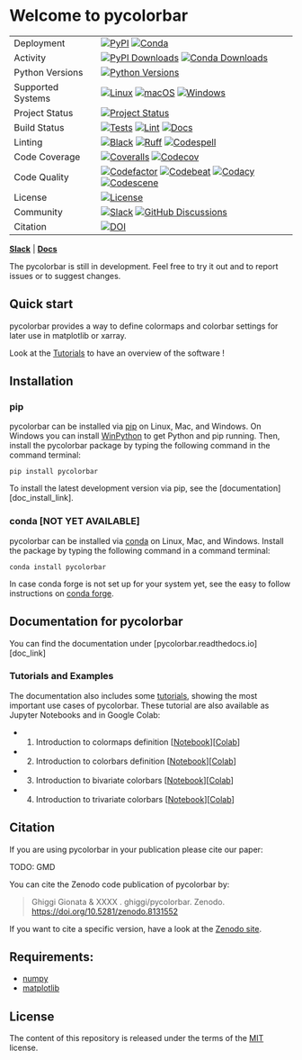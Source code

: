 # Welcome to pycolorbar

|                      |                                                |
| -------------------- | ---------------------------------------------- |
| Deployment           | [![PyPI](https://badge.fury.io/py/pycolorbar.svg?style=flat)](https://pypi.org/project/pycolorbar/) [![Conda](https://img.shields.io/conda/vn/conda-forge/pycolorbar.svg?logo=conda-forge&logoColor=white&style=flat)](https://anaconda.org/conda-forge/pycolorbar) |
| Activity             | [![PyPI Downloads](https://img.shields.io/pypi/dm/pycolorbar.svg?label=PyPI%20downloads&style=flat)](https://pypi.org/project/pycolorbar/) [![Conda Downloads](https://img.shields.io/conda/dn/conda-forge/pycolorbar.svg?label=Conda%20downloads&style=flat)](https://anaconda.org/conda-forge/pycolorbar) |
| Python Versions      | [![Python Versions](https://img.shields.io/badge/Python-3.8%20%203.9%20%203.10%20%203.11%20%203.12-blue?style=flat)](https://www.python.org/downloads/) |
| Supported Systems    | [![Linux](https://img.shields.io/github/actions/workflow/status/ghiggi/pycolorbar/.github/workflows/tests.yml?label=Linux&style=flat)](https://github.com/ghiggi/pycolorbar/actions/workflows/tests.yml) [![macOS](https://img.shields.io/github/actions/workflow/status/ghiggi/pycolorbar/.github/workflows/tests.yml?label=macOS&style=flat)](https://github.com/ghiggi/pycolorbar/actions/workflows/tests.yml) [![Windows](https://img.shields.io/github/actions/workflow/status/ghiggi/pycolorbar/.github/workflows/tests_windows.yml?label=Windows&style=flat)](https://github.com/ghiggi/pycolorbar/actions/workflows/tests_windows.yml) |
| Project Status       | [![Project Status](https://www.repostatus.org/badges/latest/active.svg?style=flat)](https://www.repostatus.org/#active) |
| Build Status         | [![Tests](https://github.com/ghiggi/pycolorbar/actions/workflows/tests.yml/badge.svg?style=flat)](https://github.com/ghiggi/pycolorbar/actions/workflows/tests.yml) [![Lint](https://github.com/ghiggi/pycolorbar/actions/workflows/lint.yml/badge.svg?style=flat)](https://github.com/ghiggi/pycolorbar/actions/workflows/lint.yml) [![Docs](https://readthedocs.org/projects/pycolorbar/badge/?version=latest&style=flat)](https://pycolorbar.readthedocs.io/en/latest/) |
| Linting              | [![Black](https://img.shields.io/badge/code%20style-black-000000.svg?style=flat)](https://github.com/psf/black) [![Ruff](https://img.shields.io/endpoint?url=https://raw.githubusercontent.com/astral-sh/ruff/main/assets/badge/v2.json&style=flat)](https://github.com/astral-sh/ruff) [![Codespell](https://img.shields.io/badge/Codespell-enabled-brightgreen?style=flat)](https://github.com/codespell-project/codespell) |
| Code Coverage        | [![Coveralls](https://coveralls.io/repos/github/ghiggi/pycolorbar/badge.svg?branch=main&style=flat)](https://coveralls.io/github/ghiggi/pycolorbar?branch=main) [![Codecov](https://codecov.io/gh/ghiggi/pycolorbar/branch/main/graph/badge.svg?style=flat)](https://codecov.io/gh/ghiggi/pycolorbar) |
| Code Quality         | [![Codefactor](https://www.codefactor.io/repository/github/ghiggi/pycolorbar/badge?style=flat)](https://www.codefactor.io/repository/github/ghiggi/pycolorbar) [![Codebeat](https://codebeat.co/badges/236abcf2-cbae-4ca9-8a2d-3b70495bb16b?style=flat)](https://codebeat.co/projects/github-com-ghiggi-pycolorbar-main) [![Codacy](https://app.codacy.com/project/badge/Grade/bee842cb10004ad8bb9288256f2fc8af?style=flat)](https://app.codacy.com/gh/ghiggi/pycolorbar/dashboard?utm_source=gh&utm_medium=referral&utm_content=&utm_campaign=Badge_grade) [![Codescene](https://codescene.io/projects/41870/status-badges/code-health?style=flat)](https://codescene.io/projects/41870) |
| License              | [![License](https://img.shields.io/github/license/ghiggi/pycolorbar?style=flat)](https://github.com/ghiggi/pycolorbar/blob/main/LICENSE) |
| Community            | [![Slack](https://img.shields.io/badge/Slack-pycolorbar-green.svg?logo=slack&style=flat)](https://join.slack.com/t/pycolorbar/shared_invite/zt-2bxdsywo3-368GbufPyb8vNJ1GC9aT3g) [![GitHub Discussions](https://img.shields.io/badge/GitHub-Discussions-green?logo=github&style=flat)](https://github.com/ghiggi/pycolorbar/discussions) |
| Citation             | [![DOI](https://zenodo.org/badge/286664485.svg?style=flat)](https://doi.org/10.5281/zenodo.10255084) |

 [**Slack**](https://join.slack.com/t/pycolorbar/shared_invite/zt-2bxdsywo3-368GbufPyb8vNJ1GC9aT3g) | [**Docs**](https://pycolorbar.readthedocs.io/en/latest/)

The pycolorbar is still in development. Feel free to try it out and to report issues or to suggest changes.

## Quick start

pycolorbar provides a way to define colormaps and colorbar settings for later use in matplotlib or xarray.

Look at the [Tutorials][tutorial_link] to have an overview of the software !

## Installation

### pip

pycolorbar can be installed via [pip][pip_link] on Linux, Mac, and Windows.
On Windows you can install [WinPython][winpy_link] to get Python and pip
running.
Then, install the pycolorbar package by typing the following command in the command terminal:

    pip install pycolorbar

To install the latest development version via pip, see the
[documentation][doc_install_link].

### conda [NOT YET AVAILABLE]

pycolorbar can be installed via [conda][conda_link] on Linux, Mac, and Windows.
Install the package by typing the following command in a command terminal:

    conda install pycolorbar

In case conda forge is not set up for your system yet, see the easy to follow
instructions on [conda forge][conda_forge_link].


## Documentation for pycolorbar

You can find the documentation under [pycolorbar.readthedocs.io][doc_link]

### Tutorials and Examples

The documentation also includes some [tutorials][tutorial_link], showing the most important use cases of pycolorbar.
These tutorial are also available as Jupyter Notebooks and in Google Colab:

- 1. Introduction to colormaps definition [[Notebook][tut3_label_link]][[Colab][colab3_label_link]]
- 2. Introduction to colorbars definition [[Notebook][tut3_label_link]][[Colab][colab3_label_link]]
- 3. Introduction to bivariate colorbars  [[Notebook][tut3_label_link]][[Colab][colab3_label_link]]
- 4. Introduction to trivariate colorbars [[Notebook][tut3_label_link]][[Colab][colab3_label_link]]


## Citation

If you are using pycolorbar in your publication please cite our paper:

TODO: GMD

You can cite the Zenodo code publication of pycolorbar by:

> Ghiggi Gionata & XXXX . ghiggi/pycolorbar. Zenodo. https://doi.org/10.5281/zenodo.8131552

If you want to cite a specific version, have a look at the [Zenodo site](https://doi.org/10.5281/zenodo.7753488).

## Requirements:

- [numpy](https://numpy.org/)
- [matplotlib](https://matplotlib.org/)

## License

The content of this repository is released under the terms of the [MIT](LICENSE) license.


[pip_link]: https://pypi.org/project/gstools
[conda_link]: https://docs.conda.io/en/latest/miniconda.html
[conda_forge_link]: https://github.com/conda-forge/pycolorbar-feedstock#installing-pycolorbar
[conda_pip]: https://docs.conda.io/projects/conda/en/latest/user-guide/tasks/manage-pkgs.html#installing-non-conda-packages
[pipiflag]: https://pip-python3.readthedocs.io/en/latest/reference/pip_install.html?highlight=i#cmdoption-i
[winpy_link]: https://winpython.github.io/

[tutorial_link]: https://github.com/ghiggi/pycolorbar/tree/master#tutorials-and-examples

[tut3_label_link]: https://github.com/ghiggi/pycolorbar/tree/master/tutorials
[colab3_label_link]: https://github.com/ghiggi/pycolorbar/tree/master/tutorials

[tut3_patch_link]: https://github.com/ghiggi/pycolorbar/tree/master/tutorials
[colab3_patch_link]: https://github.com/ghiggi/pycolorbar/tree/master/tutorials
